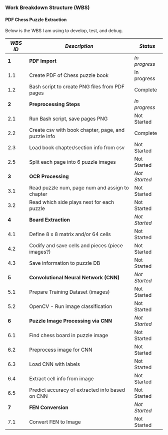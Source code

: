 ### Work Breakdown Structure (WBS)

#### PDF Chess Puzzle Extraction

Below is the WBS I am using to develop, test, and debug.

| *WBS ID* | *Description*                                   | *Status*      |
|-------|----------------------------------------------------|-------------|
| **1** | **PDF Import**                                     | *In progress*  |
| 1.1 | Create PDF of Chess puzzle book                      | In progress |
| 1.2 | Bash script to create PNG files from PDF pages       | Complete |
| **2** | **Preprocessing Steps**                            | *In progress* |
| 2.1 | Run Bash script, save pages PNG                      | Not Started |
| 2.2 | Create csv with book chapter, page, and puzzle info  | Complete |
| 2.3 | Load book chapter/section info from csv              | Not Started |
| 2.5 | Split each page into 6 puzzle images                 | Not Started |
| **3** | **OCR Processing**                                 | *Not Started* |
| 3.1 | Read puzzle num, page num and assign to chapter      | Not Started |
| 3.2 | Read which side plays next for each puzzle           | Not Started |
| **4** | **Board Extraction**                               | *Not Started* |
| 4.1 | Define 8 x 8 matrix and/or 64 cells                  | Not Started |
| 4.2 | Codify and save cells and pieces (piece images?)       | Not Started |
| 4.3 | Save information to puzzle DB                          | Not Started |
| **5** | **Convolutional Neural Network (CNN)**             | *Not Started* |
| 5.1 | Prepare Training Dataset (images)                      | Not Started |
| 5.2 | OpenCV - Run image classification                      | Not Started |
| **6** | **Puzzle Image Processing via CNN**                | *Not Started* |
| 6.1 | Find chess board in puzzle image                       | Not Started |
| 6.2 | Preprocess image for CNN                               | Not Started |
| 6.3 | Load CNN with labels                                   | Not Started |
| 6.4 | Extract cell info from image                           | Not Started |
| 6.5 | Predict accuracy of extracted info based on CNN        | Not Started |
| **7** | **FEN Conversion**                                 | *Not Started* |
| 7.1 | Convert FEN to Image                                   | Not Started |
